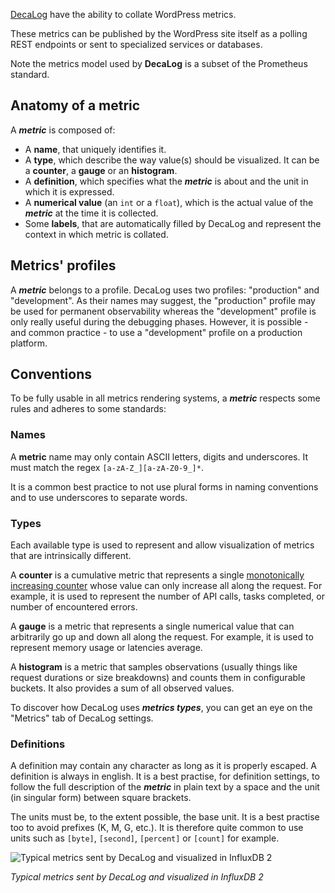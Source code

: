 [DecaLog](https://perfops.one/decalog) have the ability to collate WordPress metrics.

These metrics can be published by the WordPress site itself as a polling REST endpoints or sent to specialized services or databases.

Note the metrics model used by __DecaLog__ is a subset of the Prometheus standard.

## Anatomy of a metric
A ___metric___ is composed of:
- A __name__, that uniquely identifies it.
- A __type__, which describe the way value(s) should be visualized. It can be a __counter__, a __gauge__ or an __histogram__.
- A __definition__, which specifies what the ___metric___ is about and the unit in which it is expressed.
- A __numerical value__ (an `int` or a `float`), which is the actual value of the ___metric___ at the time it is collected.
- Some __labels__, that are automatically filled by DecaLog and represent the context in which metric is collated.

## Metrics' profiles
A ___metric___ belongs to a profile. DecaLog uses two profiles: "production" and "development". As their names may suggest, the "production" profile may be used for permanent observability whereas the "development" profile is only really useful during the debugging phases. However, it is possible - and common practice - to use a "development" profile on a production platform.

## Conventions
To be fully usable in all metrics rendering systems, a ___metric___ respects some rules and adheres to some standards:

### Names
A __metric__ name may only contain ASCII letters, digits and underscores. It must match the regex `[a-zA-Z_][a-zA-Z0-9_]*`.

It is a common best practice to not use plural forms in naming conventions and to use underscores to separate words.

### Types
Each available type is used to represent and allow visualization of metrics that are intrinsically different.

A __counter__ is a cumulative metric that represents a single [monotonically increasing counter](https://en.wikipedia.org/wiki/Monotonic_function) whose value can only increase all along the request. For example, it is used to represent the number of API calls, tasks completed, or number of encountered errors.

A __gauge__ is a metric that represents a single numerical value that can arbitrarily go up and down all along the request. For example, it is used to represent memory usage or latencies average.

A __histogram__ is a metric that samples observations (usually things like request durations or size breakdowns) and counts them in configurable buckets. It also provides a sum of all observed values.

To discover how DecaLog uses ___metrics types___, you can get an eye on the "Metrics" tab of DecaLog settings.

### Definitions

A definition may contain any character as long as it is properly escaped. A definition is always in english. It is a best practise, for definition settings, to follow the full description of the ___metric___ in plain text by a space and the unit (in singular form) between square brackets.

The units must be, to the extent possible, the base unit. It is a best practise too to avoid prefixes (K, M, G, etc.). It is therefore quite common to use units such as `[byte]`, `[second]`, `[percent]` or `[count]` for example.

![Typical metrics sent by DecaLog and visualized in InfluxDB 2](https://perfops.one/assets/images/metrics-example.jpg "Typical metrics sent by DecaLog and visualized in InfluxDB 2")

_Typical metrics sent by DecaLog and visualized in InfluxDB 2_